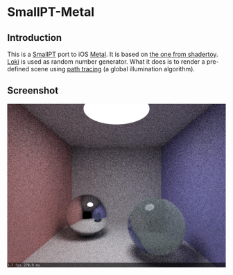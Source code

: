 # SmallPT-Metal
## Introduction
This is a [SmallPT](http://www.kevinbeason.com/smallpt/) port to iOS [Metal](https://developer.apple.com/documentation/metal). It is based on [the one from shadertoy](https://www.shadertoy.com/view/4sfGDB). [Loki](https://github.com/YoussefV/Loki) is used as random number generator. What it does is to render a pre-defined scene using [path tracing](https://en.wikipedia.org/wiki/Path_tracing) (a global illumination algorithm).

## Screenshot
![Screenshot](/screenshot.jpg?raw=true)
